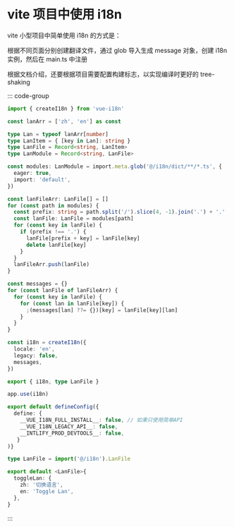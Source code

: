 # vite 项目中使用 i18n

vite 小型项目中简单使用 i18n 的方式是：

根据不同页面分别创建翻译文件，通过 glob 导入生成 message 对象，创建 i18n 实例，然后在 main.ts 中注册

根据文档介绍，还要根据项目需要配置构建标志，以实现编译时更好的 tree-shaking

::: code-group

```ts [i18n/index.ts]
import { createI18n } from 'vue-i18n'

const lanArr = ['zh', 'en'] as const

type Lan = typeof lanArr[number]
type LanItem = { [key in Lan]: string }
type LanFile = Record<string, LanItem>
type LanModule = Record<string, LanFile>

const modules: LanModule = import.meta.glob('@/i18n/dict/**/*.ts', {
  eager: true,
  import: 'default',
})

const lanFileArr: LanFile[] = []
for (const path in modules) {
  const prefix: string = path.split('/').slice(4, -1).join('.') + '.'
  const lanFile: LanFile = modules[path]
  for (const key in lanFile) {
    if (prefix !== '.') {
      lanFile[prefix + key] = lanFile[key]
      delete lanFile[key]
    }
  }
  lanFileArr.push(lanFile)
}

const messages = {}
for (const lanFile of lanFileArr) {
  for (const key in lanFile) {
    for (const lan in lanFile[key]) {
      ;(messages[lan] ??= {})[key] = lanFile[key][lan]
    }
  }
}

const i18n = createI18n({
  locale: 'en',
  legacy: false,
  messages,
})

export { i18n, type LanFile }
```

```ts [main.ts]
app.use(i18n)
```

```ts [vite.config.ts]
export default defineConfig({
  define: {
    __VUE_I18N_FULL_INSTALL__: false, // 如果只使用简单API
    __VUE_I18N_LEGACY_API__: false,
    __INTLIFY_PROD_DEVTOOLS__: false,
   }
)}
```

```ts [vite-env.d.ts]
type LanFile = import('@/i18n').LanFile
```

```ts [i18n/dict/home/index.ts]
export default <LanFile>{
  toggleLan: {
    zh: '切换语言',
    en: 'Toggle Lan',
  },
}
```

:::
